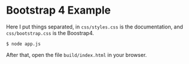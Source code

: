 
# Bootstrap 4 Example

Here I put things separated, in `css/styles.css` is the documentation, and  ``css/bootstrap.css`` is the Boostrap4.

    $ node app.js

After that, open the file ``build/index.html`` in your browser.